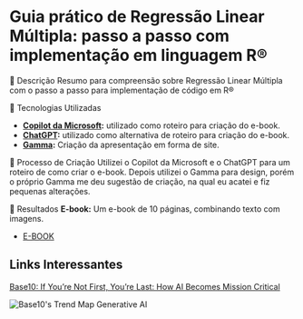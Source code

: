 # Guia prático de Regressão Linear Múltipla: passo a passo com implementação em linguagem R®
📒 Descrição
Resumo para compreensão sobre Regressão Linear Múltipla com o passo a passo para implementação de código em R®

🤖 Tecnologias Utilizadas
- **[Copilot da Microsoft](https://www.microsoft.com):** utilizado como roteiro para criação do e-book.
- **[ChatGPT](https://chatgpt.com/):** utilizado como alternativa de roteiro para criação do e-book.
- **[Gamma](https://www.canva.com):** Criação da apresentação em forma de site.

🧐 Processo de Criação
Utilizei o Copilot da Microsoft e o ChatGPT para um roteiro de como criar o e-book. Depois utilizei o Gamma para design, porém o próprio Gamma me deu sugestão de criação, na qual eu acatei e fiz pequenas alterações.

🚀 Resultados
**E-book:** Um e-book de 10 páginas, combinando texto com imagens.

- [E-BOOK](https://gamma.app/docs/Guia-pratico-de-Regressao-Linear-Multipla-passo-a-passo-com-imple-zlv07dsr3ml0jjb?mode=doc)

## Links Interessantes

[Base10: If You’re Not First, You’re Last: How AI Becomes Mission Critical](https://base10.vc/post/generative-ai-mission-critical/)

![Base10's Trend Map Generative AI](https://github.com/digitalinnovationone/lab-natty-or-not/assets/730492/f4df26e8-f8f7-4419-8252-c69d73ea930c)
